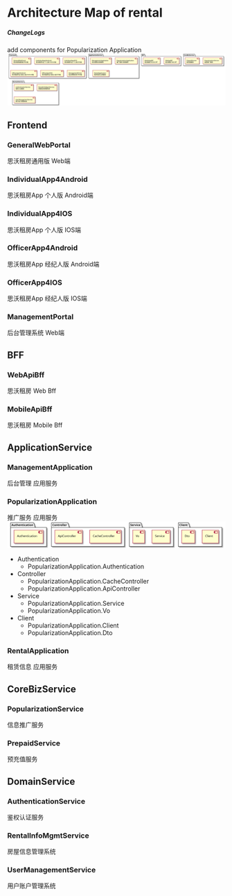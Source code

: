 # Architecture Map of rental
##### ChangeLogs
add components for Popularization Application
![4d756202-121c-4bf0-97d0-88f92d7d09f2](temp/4d756202-121c-4bf0-97d0-88f92d7d09f2.svg)
## Frontend
### GeneralWebPortal
思沃租房通用版 Web端
### IndividualApp4Android
思沃租房App 个人版 Android端
### IndividualApp4IOS
思沃租房App 个人版 IOS端
### OfficerApp4Android
思沃租房App 经纪人版 Android端
### OfficerApp4IOS
思沃租房App 经纪人版 IOS端
### ManagementPortal
后台管理系统 Web端
## BFF
### WebApiBff
思沃租房 Web Bff
### MobileApiBff
思沃租房 Mobile Bff
## ApplicationService
### ManagementApplication
后台管理 应用服务
### PopularizationApplication
推广服务 应用服务
![ba178716-e157-43a3-b090-74bb7fba92a9](temp/ba178716-e157-43a3-b090-74bb7fba92a9.svg)
- Authentication
  - PopularizationApplication.Authentication
- Controller
  - PopularizationApplication.CacheController
  - PopularizationApplication.ApiController
- Service
  - PopularizationApplication.Service
  - PopularizationApplication.Vo
- Client
  - PopularizationApplication.Client
  - PopularizationApplication.Dto
### RentalApplication
租赁信息 应用服务
## CoreBizService
### PopularizationService
信息推广服务
### PrepaidService
预充值服务
## DomainService
### AuthenticationService
鉴权认证服务
### RentalInfoMgmtService
房屋信息管理系统
### UserManagementService
用户账户管理系统